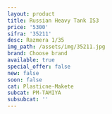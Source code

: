 ```yaml
---
layout: product
title: Russian Heavy Tank IS3
price: '5300'
sifra: '35211'
desc: Razmera 1/35
img_path: /assets/img/35211.jpg
brand: Choose brand
available: true
special_offer: false
new: false
soon: false
cat: Plasticne-Makete
subcat: PM-TAMIYA
subsubcat: ''
---
```



